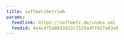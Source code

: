 ```yaml
---
title: softmetzbetrieb
params:
  feedlink: https://softmetz.de/index.xml
  feedid: 4e4cdf5a08d3d23c1525adff927a83a8
---
```

